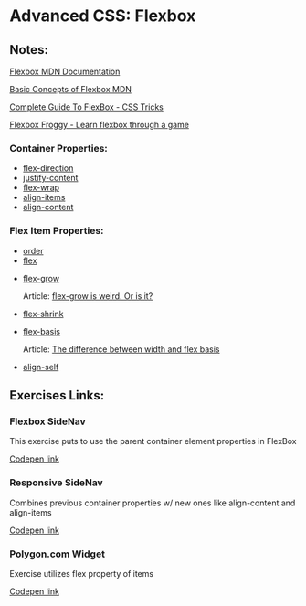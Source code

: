 <h1>Advanced CSS: Flexbox</h1>
<h2>Notes:</h2>
<p><a href="https://developer.mozilla.org/en-US/docs/Learn/CSS/CSS_layout/Flexbox">Flexbox MDN Documentation</a></p>
<p><a href="https://developer.mozilla.org/en-US/docs/Web/CSS/CSS_Flexible_Box_Layout/Basic_Concepts_of_Flexbox">Basic Concepts of Flexbox MDN</a></p>
<p><a href="https://css-tricks.com/snippets/css/a-guide-to-flexbox/">Complete Guide To FlexBox - CSS Tricks</a></p>
<p><a href="http://flexboxfroggy.com/">Flexbox Froggy - Learn flexbox through a game</a></p>
<h3>Container Properties:</h3>
<ul>
    <li><a href="https://developer.mozilla.org/en-US/docs/Web/CSS/flex-direction">flex-direction</a></li>
    <li><a href="https://developer.mozilla.org/en-US/docs/Web/CSS/justify-content">justify-content</a></li>
    <li><a href="https://developer.mozilla.org/en-US/docs/Web/CSS/flex-wrap">flex-wrap</a></li>
    <li><a href="https://developer.mozilla.org/en-US/docs/Web/CSS/align-items">align-items</a></li>
    <li><a href="https://developer.mozilla.org/en-US/docs/Web/CSS/align-content">align-content</a></li>
</ul>
<h3>Flex Item Properties:</h3>
<ul>
    <li><a href="https://developer.mozilla.org/en-US/docs/Web/CSS/order">order</a></li>
    <li><a href="https://developer.mozilla.org/en-US/docs/Web/CSS/flex">flex</a></li>
    <li>
        <p><a href="https://developer.mozilla.org/en-US/docs/Web/CSS/flex-grow">flex-grow</a></p>
        <p>Article: <a href="https://css-tricks.com/flex-grow-is-weird/">flex-grow is weird. Or is it?</a></p>
    </li>
    <li><a href="https://developer.mozilla.org/en-US/docs/Web/CSS/flex-shrink">flex-shrink</a></li>
    <li>
        <p><a href="https://developer.mozilla.org/en-US/docs/Web/CSS/flex-basis">flex-basis</a></p>
        <p>Article: <a href="http://gedd.ski/post/the-difference-between-width-and-flex-basis/">The difference between width and flex basis</a></p>
    </li>
    <li><a href="https://developer.mozilla.org/en-US/docs/Web/CSS/align-self">align-self</a></li>
</ul>
<h2>Exercises Links:</h2>
<h3>Flexbox SideNav</h3>

<p>This exercise puts to use the parent container element properties in FlexBox</p>
<p><a href="https://codepen.io/rvvergara/full/zaqMjJ/">Codepen link</a></p>

<h3>Responsive SideNav</h3>
<p>Combines previous container properties w/ new ones like align-content and align-items</p>
<p><a href="">Codepen link</a></p>

<h3>Polygon.com Widget</h3>
<p>Exercise utilizes flex property of items</p>
<p><a href="https://codepen.io/rvvergara/full/yEJjZZ/">Codepen link</a></p>